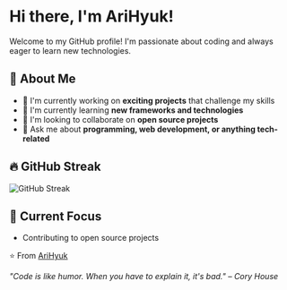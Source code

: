 # Hi there, I'm AriHyuk! 

Welcome to my GitHub profile! I'm passionate about coding and always eager to learn new technologies.

## 🚀 About Me

- 🔭 I'm currently working on **exciting projects** that challenge my skills
- 🌱 I'm currently learning **new frameworks and technologies**
- 👯 I'm looking to collaborate on **open source projects**
- 💬 Ask me about **programming, web development, or anything tech-related**


## 🔥 GitHub Streak

![GitHub Streak](https://github-readme-streak-stats.herokuapp.com/?user=AriHyuk&theme=radical)

## 🎯 Current Focus

- Contributing to open source projects


⭐️ From [AriHyuk](https://github.com/AriHyuk)

*"Code is like humor. When you have to explain it, it's bad." – Cory House*

